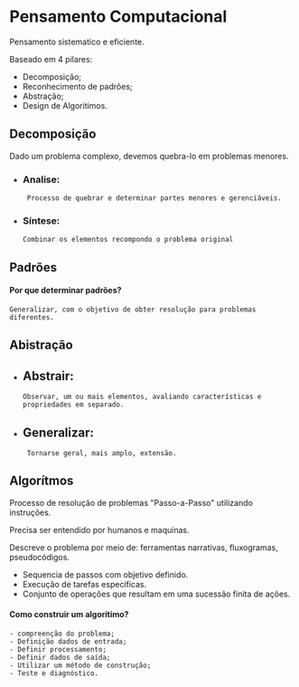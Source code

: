 # Pensamento Computacional

 Pensamento sistematico e eficiente.
 
 Baseado em 4 pilares:
  - Decomposiçâo;
  - Reconhecimento de padrões;
  - Abstração;
  - Design de Algoritimos.

 ## Decomposição

 Dado um problema complexo, devemos quebra-lo
 em problemas menores. 
  - ### Analise: 
         Processo de quebrar e determinar partes menores e gerenciáveis.
  - ### Síntese:
        Combinar os elementos recompondo o problema original

 ## Padrões

 #### Por que determinar padrões?
    Generalizar, com o objetivo de obter resolução para problemas diferentes.

 ## Abistração

  - ## Abstrair:
        Observar, um ou mais elementos, avaliando características e propriedades em separado.
 - ## Generalizar:
        Tornarse geral, mais amplo, extensão.

 ## Algorítmos

  Processo de resolução de problemas "Passo-a-Passo" utilizando instruções.

  Precisa ser entendido por humanos e maquinas.

  Descreve o problema por meio de: ferramentas narrativas, fluxogramas, pseudocódigos.

   - Sequencia de passos com objetivo definido.
   - Execução de tarefas específicas.
   - Conjunto de operações que resultam em uma sucessão finita de ações.

  #### Como construir um algorítimo? 
    - compreenção do problema;
    - Definição dados de entrada;
    - Definir processamento;
    - Definir dados de saída;
    - Utilizar um método de construção;
    - Teste e diagnóstico.



